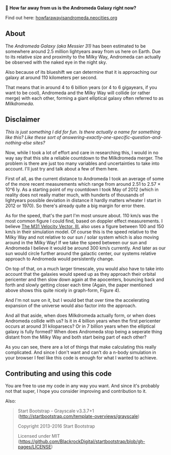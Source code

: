 🌌
__How far away from us is the Andromeda Galaxy right now?__

Find out here: [howfarawayisandromeda.neocities.org](https://howfarawayisandromeda.neocities.org/)

## About

The _Andromeda Galaxy (aka Messier 31)_ has been estimated to be somewhere around 2.5 million lightyears away from us here on Earth. Due to its relative size and proximity to the Milky Way, Andromeda can actually be observed with the naked eye in the night sky.

Also because of its blueshift we can determine that it is approaching our galaxy at around 110 kilometers per second.

That means that in around 4 to 6 billion years (or 4 to 6 gigayears, if you want to be cool), Andromeda and the Milky Way will collide (or rather merge) with each other, forming a giant elliptical galaxy often referred to as _Milkdromeda_.

## Disclaimer

_This is just something I did for fun. Is there actually a name for something like this? Like these sort of answering-exactly-one-specific-question-and-nothing-else sites?_

Now, while I took a lot of effort and care in researching this, I would in no way say that this site a reliable countdown to the Milkdromeda merger.
The problem is there are just too many variables and uncertainties to take into account. I'll just try and talk about a few of them here.

First of all, as the current distance to Andromeda I took an average of some of the more recent measurements which range from around 2.51 to 2.57 × 10^6 ly.
As a starting point of my countdown I took May of 2012 (which in reality does not really matter much, with hunderts of thousands of lightyears possible deviation in distance it hardly matters wheater I start in 2012 or 1970).
So there's already quite a big margin for error there.

As for the speed, that's the part I'm most unsure about. 110 km/s was the most common figure I could find, based on doppler effect measurements. I believe [The M31 Velocity Vector. III.](http://adsabs.harvard.edu/abs/2012ApJ...753....9V) also uses a figure between 100 and 150 km/s in their simulation model.
Of course this is the speed relative to the Milky Way and not relative to our sun / solar system which is also moving around in the Milky Way! If we take the speed between our sun and Andromeda I believe it would be around 300 km/s currently. And later as our sun would circle further around the galactic center, our systems relative approach to Andromeda would persistently change.

On top of that, on a much larger timescale, you would also have to take into account that the galaxies would speed up as they approach their orbital pericenter and then slow down again at the apocenters, bouncing back and forth and slowly getting closer each time (Again, the paper mentioned above shows this quite nicely in graph-form, Figure 4).

And I'm not sure on it, but I would bet that over time the accelerating expansion of the universe would also factor into the approach.

And all that aside, when does Milkdromeda actually form, or when does Andromeda collide with us? Is it in 4 billion years when the first pericenter occurs at around 31 kiloparsecs? Or in 7 billion years when the elliptical galaxy is fully formed?
When does Andromeda stop being a seperate thing distant from the Milky Way and both start being part of each other?

As you can see, there are a lot of things that make calculating this really complicated. And since I don't want and can't do a n-body simulation in your browser I feel like this code is enough for what I wanted to achieve.

## Contributing and using this code

You are free to use my code in any way you want. And since it's probably not that super, I hope you consider improving and contribution to it.

Also:

> Start Bootstrap - Grayscale v3.3.7+1 (http://startbootstrap.com/template-overviews/grayscale)
>
> Copyright 2013-2016 Start Bootstrap
>
> Licensed under MIT (https://github.com/BlackrockDigital/startbootstrap/blob/gh-pages/LICENSE)
